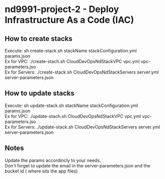 # nd9991-project-2 - Deploy Infrastructure As a Code (IAC)

## How to create stacks

Execute: sh create-stack.sh stackName stackConfiguration.yml params.json\
Ex for VPC: ./create-stach.sh CloudDevOpsNdStackVPC vpc.yml vpc-parameters.jso\
Ex for Servers: ./create-stack.sh CloudDevOpsNdStackServers server.yml server-parameters.json

## How to update stacks

Execute: sh update-stack.sh stackName stackConfiguration.yml params.json\
Ex for VPC: ./update-stach.sh CloudDevOpsNdStackVPC vpc.yml vpc-parameters.jso\
Ex for Servers: ./update-stack.sh CloudDevOpsNdStackServers server.yml server-parameters.json

## Notes

Update the params accordincly to your needs.\
Don't forget to update the email in the server-parameters.json and the bucket id ( where sits the app files)

